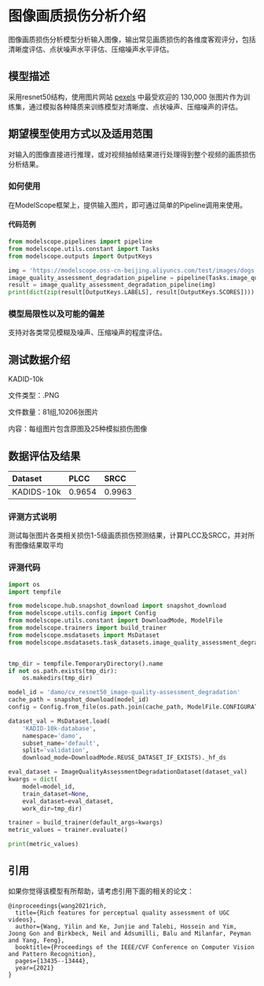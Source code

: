 
# 图像画质损伤分析介绍
图像画质损伤分析模型分析输入图像，输出常见画质损伤的各维度客观评分，包括清晰度评估、点状噪声水平评估、压缩噪声水平评估。

## 模型描述
采用resnet50结构，使用图片网站 [pexels](www.pexels.com) 中最受欢迎的 130,000 张图片作为训练集，通过模拟各种降质来训练模型对清晰度、点状噪声、压缩噪声的评估。

## 期望模型使用方式以及适用范围
对输入的图像直接进行推理，或对视频抽帧结果进行处理得到整个视频的画质损伤分析结果。

### 如何使用
在ModelScope框架上，提供输入图片，即可通过简单的Pipeline调用来使用。

#### 代码范例
```python
from modelscope.pipelines import pipeline
from modelscope.utils.constant import Tasks
from modelscope.outputs import OutputKeys

img = 'https://modelscope.oss-cn-beijing.aliyuncs.com/test/images/dogs.jpg'
image_quality_assessment_degradation_pipeline = pipeline(Tasks.image_quality_assessment_degradation, 'damo/cv_resnet50_image-quality-assessment_degradation', model_revision='v1.0.0')
result = image_quality_assessment_degradation_pipeline(img)
print(dict(zip(result[OutputKeys.LABELS], result[OutputKeys.SCORES])))
```


### 模型局限性以及可能的偏差
支持对各类常见模糊及噪声、压缩噪声的程度评估。
## 测试数据介绍
KADID-10k

文件类型：.PNG

文件数量：81组,10206张图片

内容：每组图片包含原图及25种模拟损伤图像
## 数据评估及结果
| Dataset | PLCC | SRCC |
|:------- |:---- |:---- |
|KADIDS-10k|0.9654|0.9963|

### 评测方式说明
测试每张图片各类相关损伤1-5级画质损伤预测结果，计算PLCC及SRCC，并对所有图像结果取平均

### 评测代码
```python
import os
import tempfile

from modelscope.hub.snapshot_download import snapshot_download
from modelscope.utils.config import Config
from modelscope.utils.constant import DownloadMode, ModelFile
from modelscope.trainers import build_trainer
from modelscope.msdatasets import MsDataset
from modelscope.msdatasets.task_datasets.image_quality_assessment_degradation import ImageQualityAssessmentDegradationDataset


tmp_dir = tempfile.TemporaryDirectory().name
if not os.path.exists(tmp_dir):
    os.makedirs(tmp_dir)

model_id = 'damo/cv_resnet50_image-quality-assessment_degradation'
cache_path = snapshot_download(model_id)
config = Config.from_file(os.path.join(cache_path, ModelFile.CONFIGURATION))

dataset_val = MsDataset.load(
    'KADID-10k-database',
    namespace='damo',
    subset_name='default',
    split='validation',
    download_mode=DownloadMode.REUSE_DATASET_IF_EXISTS)._hf_ds

eval_dataset = ImageQualityAssessmentDegradationDataset(dataset_val)
kwargs = dict(
    model=model_id,
    train_dataset=None,
    eval_dataset=eval_dataset,
    work_dir=tmp_dir)

trainer = build_trainer(default_args=kwargs)
metric_values = trainer.evaluate()

print(metric_values)
```

## 引用
如果你觉得该模型有所帮助，请考虑引用下面的相关的论文：
```
@inproceedings{wang2021rich,
  title={Rich features for perceptual quality assessment of UGC videos},
  author={Wang, Yilin and Ke, Junjie and Talebi, Hossein and Yim, Joong Gon and Birkbeck, Neil and Adsumilli, Balu and Milanfar, Peyman and Yang, Feng},
  booktitle={Proceedings of the IEEE/CVF Conference on Computer Vision and Pattern Recognition},
  pages={13435--13444},
  year={2021}
}
```